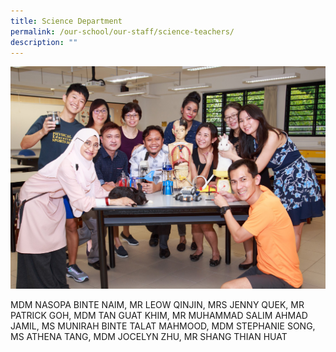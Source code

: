 ```yaml
---
title: Science Department
permalink: /our-school/our-staff/science-teachers/
description: ""
---
```

![](/images/Science-Department-Informal-1.jpeg)

<p>MDM NASOPA BINTE NAIM, MR LEOW QINJIN, MRS JENNY QUEK, MR PATRICK GOH, MDM TAN GUAT KHIM, MR MUHAMMAD SALIM AHMAD JAMIL, MS MUNIRAH BINTE TALAT MAHMOOD, MDM STEPHANIE SONG, MS ATHENA TANG, MDM JOCELYN ZHU, MR SHANG THIAN HUAT</p>